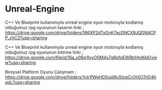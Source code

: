 # Unreal-Engine
C++ Ve Blueprint kullanımıyla unreal engine oyun motoruyla kodlamış olduğumuz rpg oyununun tasarım linki ;
https://drive.google.com/drive/folders/166XP2dTxGnK7acDNCX9JQDN4CPP_yhC2?usp=sharing


C++ Ve Blueprint kullanımıyla unreal engine oyun motoruyla kodlamış olduğumuz rpg oyununun bitirme linki ;
https://drive.google.com/file/d/16a_v06q1IvvO0M4x7g8pfqEWBbHtoKk6/view?usp=sharing


Bireysel Platform Oyunu Çalışmam ;  
https://drive.google.com/drive/folders/1ck1fWeHD5uid9u5tzgCc0tSO7nD4hqqL?usp=sharing



